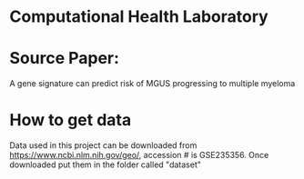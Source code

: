 # Computational Health Laboratory

# Source Paper:

A gene signature can predict risk of MGUS
progressing to multiple myeloma

# How to get data

Data used in this project can be downloaded from https://www.ncbi.nlm.nih.gov/geo/, accession # is GSE235356. Once downloaded put them in the folder called "dataset"
